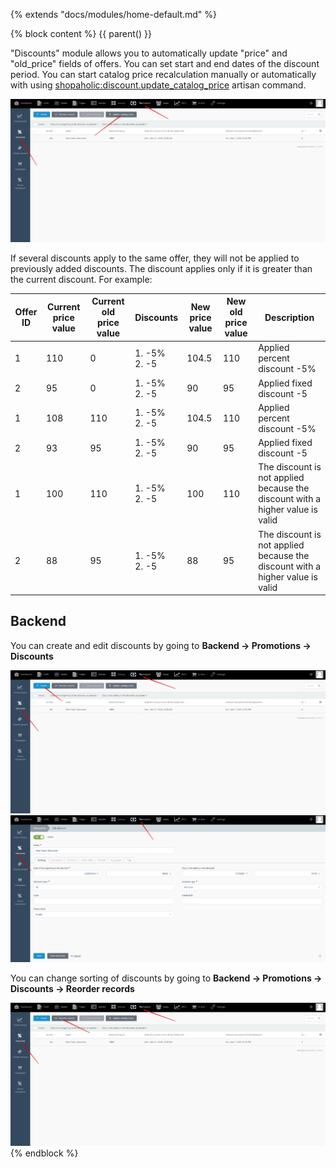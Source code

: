 {% extends "docs/modules/home-default.md" %}

{% block content %}
{{ parent() }}

"Discounts" module allows you to automatically update "price" and "old_price" fields of offers.
You can set start and end dates of the discount period.
You can start catalog price recalculation manually or automatically with using [shopaholic:discount.update_catalog_price](/artisan-commands/home#shopaholicdiscountupdate_catalog_price) artisan command.

![](./../../assets/images/backend-discount-3.png)

If several discounts apply to the same offer, they will not be applied to previously added discounts. The discount applies only if it is greater than the current discount.
For example:

|Offer ID|Current price value|Current old price value|Discounts|New price value|New old price value|Description|
|---|---|---|---|---|---|---|
|1|110|0|1. -5%<br>2. -5|104.5|110|Applied percent discount -5%|
|2|95|0|1. -5%<br>2. -5|90|95|Applied fixed discount -5|
|1|108|110|1. -5%<br>2. -5|104.5|110|Applied percent discount -5%|
|2|93|95|1. -5%<br>2. -5|90|95|Applied fixed discount -5|
|1|100|110|1. -5%<br>2. -5|100|110|The discount is not applied because the discount with a higher value is valid|
|2|88|95|1. -5%<br>2. -5|88|95|The discount is not applied because the discount with a higher value is valid|

## Backend

You can create and edit discounts by going to **Backend -> Promotions -> Discounts**

![](./../../assets/images/backend-discount-1.png)
![](./../../assets/images/backend-discount-4.png)

You can change sorting of discounts by going to **Backend -> Promotions -> Discounts -> Reorder records**

![](./../../assets/images/backend-discount-2.png)
{% endblock %}